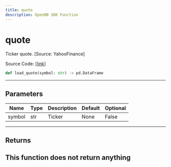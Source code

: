 ```yaml
---
title: quote
description: OpenBB SDK Function
---
```


# quote

Ticker quote.  [Source: YahooFinance]

Source Code: [[link](https://github.com/OpenBB-finance/OpenBBTerminal/tree/main/openbb_terminal/stocks/stocks_model.py#L233)]
```python
def load_quote(symbol: str) -> pd.DataFrame
```
---
## Parameters
| Name | Type | Description | Default | Optional |
| ---- | ---- | ----------- | ------- | -------- |
| symbol | str | Ticker | None | False |

---
## Returns
This function does not return anything
---
